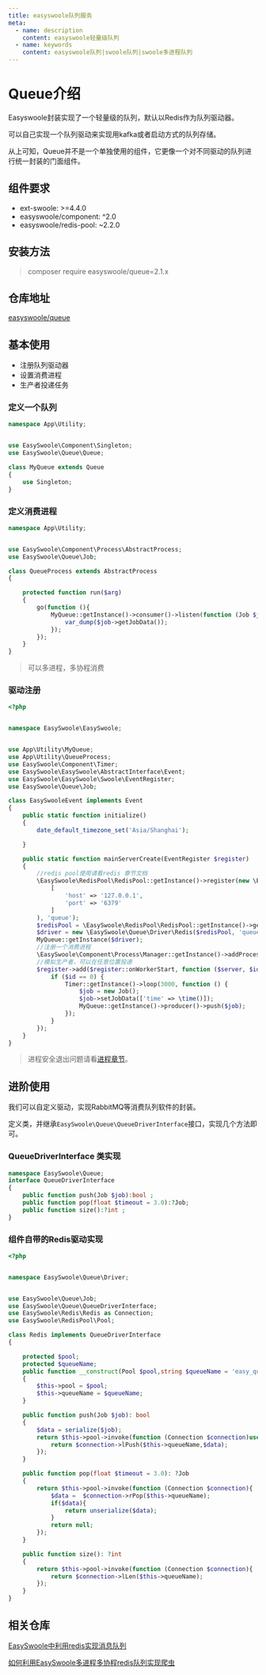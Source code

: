 ```yaml
---
title: easyswoole队列服务
meta:
  - name: description
    content: easyswoole轻量级队列
  - name: keywords
    content: easyswoole队列|swoole队列|swoole多进程队列
---
```


# Queue介绍

Easyswoole封装实现了一个轻量级的队列，默认以Redis作为队列驱动器。

可以自己实现一个队列驱动来实现用kafka或者启动方式的队列存储。

从上可知，Queue并不是一个单独使用的组件，它更像一个对不同驱动的队列进行统一封装的门面组件。


## 组件要求

- ext-swoole: >=4.4.0
- easyswoole/component: ^2.0
- easyswoole/redis-pool: ~2.2.0

## 安装方法


> composer require easyswoole/queue=2.1.x

## 仓库地址

[easyswoole/queue](https://github.com/easy-swoole/queue)

## 基本使用

- 注册队列驱动器
- 设置消费进程
- 生产者投递任务

### 定义一个队列

```php
namespace App\Utility;


use EasySwoole\Component\Singleton;
use EasySwoole\Queue\Queue;

class MyQueue extends Queue
{
    use Singleton;
}
```

###  定义消费进程
```php
namespace App\Utility;


use EasySwoole\Component\Process\AbstractProcess;
use EasySwoole\Queue\Job;

class QueueProcess extends AbstractProcess
{

    protected function run($arg)
    {
        go(function (){
            MyQueue::getInstance()->consumer()->listen(function (Job $job){
                var_dump($job->getJobData());
            });
        });
    }
}
```
> 可以多进程，多协程消费

### 驱动注册
 
 ```php
 <?php
 
 
 namespace EasySwoole\EasySwoole;
 
 
 use App\Utility\MyQueue;
 use App\Utility\QueueProcess;
 use EasySwoole\Component\Timer;
 use EasySwoole\EasySwoole\AbstractInterface\Event;
 use EasySwoole\EasySwoole\Swoole\EventRegister;
 use EasySwoole\Queue\Job;
 
 class EasySwooleEvent implements Event
 {
     public static function initialize()
     {
         date_default_timezone_set('Asia/Shanghai');
 
     }
 
     public static function mainServerCreate(EventRegister $register)
     {
         //redis pool使用请看redis 章节文档
         \EasySwoole\RedisPool\RedisPool::getInstance()->register(new \EasySwoole\Redis\Config\RedisConfig(
             [
                 'host' => '127.0.0.1',
                 'port' => '6379'
             ]
         ), 'queue');
         $redisPool = \EasySwoole\RedisPool\RedisPool::getInstance()->getPool('queue');
         $driver = new \EasySwoole\Queue\Driver\Redis($redisPool, 'queue');
         MyQueue::getInstance($driver);
         //注册一个消费进程
         \EasySwoole\Component\Process\Manager::getInstance()->addProcess(new QueueProcess());
         //模拟生产者，可以在任意位置投递
         $register->add($register::onWorkerStart, function ($server, $id) {
             if ($id == 0) {
                 Timer::getInstance()->loop(3000, function () {
                     $job = new Job();
                     $job->setJobData(['time' => \time()]);
                     MyQueue::getInstance()->producer()->push($job);
                 });
             }
         });
     }
 }
 ```
 
 > 进程安全退出问题请看[进程章节](Components/Component/process.md)。


## 进阶使用

我们可以自定义驱动，实现RabbitMQ等消费队列软件的封装。

定义类，并继承`EasySwoole\Queue\QueueDriverInterface`接口，实现几个方法即可。

### QueueDriverInterface 类实现

```php
namespace EasySwoole\Queue;
interface QueueDriverInterface
{
    public function push(Job $job):bool ;
    public function pop(float $timeout = 3.0):?Job;
    public function size():?int ;
}
```

### 组件自带的Redis驱动实现

```php
<?php


namespace EasySwoole\Queue\Driver;


use EasySwoole\Queue\Job;
use EasySwoole\Queue\QueueDriverInterface;
use EasySwoole\Redis\Redis as Connection;
use EasySwoole\RedisPool\Pool;

class Redis implements QueueDriverInterface
{

    protected $pool;
    protected $queueName;
    public function __construct(Pool $pool,string $queueName = 'easy_queue')
    {
        $this->pool = $pool;
        $this->queueName = $queueName;
    }

    public function push(Job $job): bool
    {
        $data = serialize($job);
        return $this->pool->invoke(function (Connection $connection)use($data){
            return $connection->lPush($this->queueName,$data);
        });
    }

    public function pop(float $timeout = 3.0): ?Job
    {
        return $this->pool->invoke(function (Connection $connection){
            $data =  $connection->rPop($this->queueName);
            if($data){
                return unserialize($data);
            }
            return null;
        });
    }

    public function size(): ?int
    {
        return $this->pool->invoke(function (Connection $connection){
            return $connection->lLen($this->queueName);
        });
    }
}
```

## 相关仓库

[EasySwoole中利用redis实现消息队列](https://www.umdzz.cn/article/36/easyswooleredis)  

[如何利用EasySwoole多进程多协程redis队列实现爬虫](https://www.umdzz.cn/article/37/easyswooleredis)


